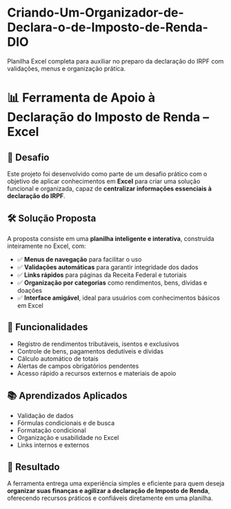 # Criando-Um-Organizador-de-Declara-o-de-Imposto-de-Renda-DIO
Planilha Excel completa para auxiliar no preparo da declaração do IRPF com validações, menus e organização prática.


# 📊 Ferramenta de Apoio à Declaração do Imposto de Renda – Excel

## 🧠 Desafio

Este projeto foi desenvolvido como parte de um desafio prático com o objetivo de aplicar conhecimentos em **Excel** para criar uma solução funcional e organizada, capaz de **centralizar informações essenciais à declaração do IRPF**.

## 🛠️ Solução Proposta

A proposta consiste em uma **planilha inteligente e interativa**, construída inteiramente no Excel, com:

- ✅ **Menus de navegação** para facilitar o uso  
- ✅ **Validações automáticas** para garantir integridade dos dados  
- ✅ **Links rápidos** para páginas da Receita Federal e tutoriais  
- ✅ **Organização por categorias** como rendimentos, bens, dívidas e doações  
- ✅ **Interface amigável**, ideal para usuários com conhecimentos básicos em Excel

## 🧩 Funcionalidades

- Registro de rendimentos tributáveis, isentos e exclusivos  
- Controle de bens, pagamentos dedutíveis e dívidas  
- Cálculo automático de totais  
- Alertas de campos obrigatórios pendentes  
- Acesso rápido a recursos externos e materiais de apoio

## 📚 Aprendizados Aplicados

- Validação de dados  
- Fórmulas condicionais e de busca  
- Formatação condicional  
- Organização e usabilidade no Excel  
- Links internos e externos  

## 🚀 Resultado

A ferramenta entrega uma experiência simples e eficiente para quem deseja **organizar suas finanças e agilizar a declaração de Imposto de Renda**, oferecendo recursos práticos e confiáveis diretamente em uma planilha.

